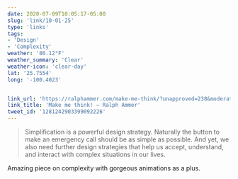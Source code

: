 ```yaml
---
date: 2020-07-09T10:05:17-05:00
slug: 'link/10-01-25'
type: 'links'
tags:
- 'Design'
- 'Complexity'
weather: '80.12°F'
weather_summary: 'Clear'
weather-icon: 'clear-day'
lat: '25.7554'
long: '-100.4023'


link_url: 'https://ralphammer.com/make-me-think/?unapproved=238&moderation-hash=b0c4c71d633259e937ddecd2dee685bf#comment-238'
link_title: 'Make me think! – Ralph Ammer'
tweet_id: '1281242903399092226'
---
```

> Simplification is a powerful design strategy. Naturally the button to make an emergency call should be as simple as possible. And yet, we also need further design strategies that help us accept, understand, and interact with complex situations in our lives.

Amazing piece on complexity with gorgeous animations as a plus.   